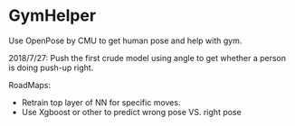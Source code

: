 # GymHelper

Use OpenPose by CMU to get human pose and help with gym.

2018/7/27:
Push the first crude model using angle to get whether a person is doing push-up right.

RoadMaps:
- Retrain top layer of NN for specific moves.
- Use Xgboost or other to predict wrong pose VS. right pose
